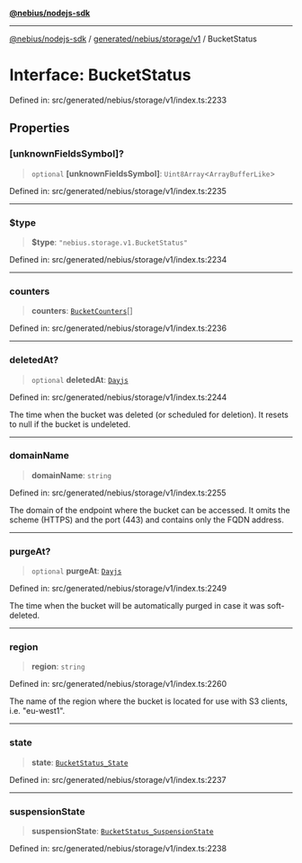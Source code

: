 [**@nebius/nodejs-sdk**](../../../../../README.md)

---

[@nebius/nodejs-sdk](../../../../../README.md) / [generated/nebius/storage/v1](../README.md) / BucketStatus

# Interface: BucketStatus

Defined in: src/generated/nebius/storage/v1/index.ts:2233

## Properties

### \[unknownFieldsSymbol\]?

> `optional` **\[unknownFieldsSymbol\]**: `Uint8Array`\<`ArrayBufferLike`\>

Defined in: src/generated/nebius/storage/v1/index.ts:2235

---

### $type

> **$type**: `"nebius.storage.v1.BucketStatus"`

Defined in: src/generated/nebius/storage/v1/index.ts:2234

---

### counters

> **counters**: [`BucketCounters`](BucketCounters.md)[]

Defined in: src/generated/nebius/storage/v1/index.ts:2236

---

### deletedAt?

> `optional` **deletedAt**: [`Dayjs`](../../../../../runtime/protos/core/dayjs/classes/Dayjs.md)

Defined in: src/generated/nebius/storage/v1/index.ts:2244

The time when the bucket was deleted (or scheduled for deletion).
It resets to null if the bucket is undeleted.

---

### domainName

> **domainName**: `string`

Defined in: src/generated/nebius/storage/v1/index.ts:2255

The domain of the endpoint where the bucket can be accessed. It omits the scheme (HTTPS) and the port (443)
and contains only the FQDN address.

---

### purgeAt?

> `optional` **purgeAt**: [`Dayjs`](../../../../../runtime/protos/core/dayjs/classes/Dayjs.md)

Defined in: src/generated/nebius/storage/v1/index.ts:2249

The time when the bucket will be automatically purged in case it was soft-deleted.

---

### region

> **region**: `string`

Defined in: src/generated/nebius/storage/v1/index.ts:2260

The name of the region where the bucket is located for use with S3 clients, i.e. "eu-west1".

---

### state

> **state**: [`BucketStatus_State`](../type-aliases/BucketStatus_State.md)

Defined in: src/generated/nebius/storage/v1/index.ts:2237

---

### suspensionState

> **suspensionState**: [`BucketStatus_SuspensionState`](../type-aliases/BucketStatus_SuspensionState.md)

Defined in: src/generated/nebius/storage/v1/index.ts:2238

